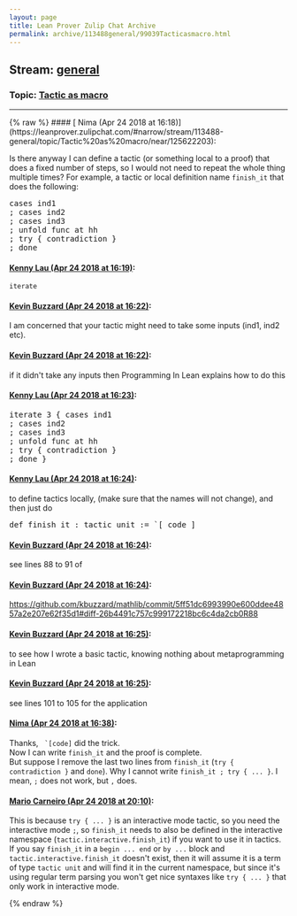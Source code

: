 ```yaml
---
layout: page
title: Lean Prover Zulip Chat Archive 
permalink: archive/113488general/99039Tacticasmacro.html
---
```


## Stream: [general](https://leanprover-community.github.io/archive/113488general/index.html)
### Topic: [Tactic as macro](https://leanprover-community.github.io/archive/113488general/99039Tacticasmacro.html)

---

<base href="https://leanprover.zulipchat.com">
{% raw %}
#### [ Nima (Apr 24 2018 at 16:18)](https://leanprover.zulipchat.com/#narrow/stream/113488-general/topic/Tactic%20as%20macro/near/125622203):
<p>Is there anyway I can define a tactic (or something local to a proof) that does a fixed number of steps, so I would not need to repeat the whole thing multiple times? For example, a tactic or local definition name <code>finish_it</code> that does the following:</p>
<div class="codehilite"><pre><span></span><span class="n">cases</span> <span class="n">ind1</span>
<span class="bp">;</span> <span class="n">cases</span> <span class="n">ind2</span>
<span class="bp">;</span> <span class="n">cases</span> <span class="n">ind3</span>
<span class="bp">;</span> <span class="n">unfold</span> <span class="n">func</span> <span class="n">at</span> <span class="n">hh</span>
<span class="bp">;</span> <span class="n">try</span> <span class="o">{</span> <span class="n">contradiction</span> <span class="o">}</span>
<span class="bp">;</span> <span class="n">done</span>
</pre></div>

#### [ Kenny Lau (Apr 24 2018 at 16:19)](https://leanprover.zulipchat.com/#narrow/stream/113488-general/topic/Tactic%20as%20macro/near/125622204):
<p><code>iterate</code></p>

#### [ Kevin Buzzard (Apr 24 2018 at 16:22)](https://leanprover.zulipchat.com/#narrow/stream/113488-general/topic/Tactic%20as%20macro/near/125622355):
<p>I am concerned that your tactic might need to take some inputs (ind1, ind2 etc).</p>

#### [ Kevin Buzzard (Apr 24 2018 at 16:22)](https://leanprover.zulipchat.com/#narrow/stream/113488-general/topic/Tactic%20as%20macro/near/125622356):
<p>if it didn't take any inputs then Programming In Lean explains how to do this</p>

#### [ Kenny Lau (Apr 24 2018 at 16:23)](https://leanprover.zulipchat.com/#narrow/stream/113488-general/topic/Tactic%20as%20macro/near/125622374):
<div class="codehilite"><pre><span></span><span class="n">iterate</span> <span class="mi">3</span> <span class="o">{</span> <span class="n">cases</span> <span class="n">ind1</span>
<span class="bp">;</span> <span class="n">cases</span> <span class="n">ind2</span>
<span class="bp">;</span> <span class="n">cases</span> <span class="n">ind3</span>
<span class="bp">;</span> <span class="n">unfold</span> <span class="n">func</span> <span class="n">at</span> <span class="n">hh</span>
<span class="bp">;</span> <span class="n">try</span> <span class="o">{</span> <span class="n">contradiction</span> <span class="o">}</span>
<span class="bp">;</span> <span class="n">done</span> <span class="o">}</span>
</pre></div>

#### [ Kenny Lau (Apr 24 2018 at 16:24)](https://leanprover.zulipchat.com/#narrow/stream/113488-general/topic/Tactic%20as%20macro/near/125622432):
<p>to define tactics locally, (make sure that the names will not change), and then just do</p>
<div class="codehilite"><pre><span></span><span class="n">def</span> <span class="n">finish_it</span> <span class="o">:</span> <span class="n">tactic</span> <span class="n">unit</span> <span class="o">:=</span> <span class="bp">`</span><span class="o">[</span> <span class="n">code</span> <span class="o">]</span>
</pre></div>

#### [ Kevin Buzzard (Apr 24 2018 at 16:24)](https://leanprover.zulipchat.com/#narrow/stream/113488-general/topic/Tactic%20as%20macro/near/125622441):
<p>see lines 88 to 91 of</p>

#### [ Kevin Buzzard (Apr 24 2018 at 16:24)](https://leanprover.zulipchat.com/#narrow/stream/113488-general/topic/Tactic%20as%20macro/near/125622442):
<p><a href="https://github.com/kbuzzard/mathlib/commit/5ff51dc6993990e600ddee4857a2e207e62f35d1#diff-26b4491c757c999172218bc6c4da2cb0R88" target="_blank" title="https://github.com/kbuzzard/mathlib/commit/5ff51dc6993990e600ddee4857a2e207e62f35d1#diff-26b4491c757c999172218bc6c4da2cb0R88">https://github.com/kbuzzard/mathlib/commit/5ff51dc6993990e600ddee4857a2e207e62f35d1#diff-26b4491c757c999172218bc6c4da2cb0R88</a></p>

#### [ Kevin Buzzard (Apr 24 2018 at 16:25)](https://leanprover.zulipchat.com/#narrow/stream/113488-general/topic/Tactic%20as%20macro/near/125622449):
<p>to see how I wrote a basic tactic, knowing nothing about metaprogramming in Lean</p>

#### [ Kevin Buzzard (Apr 24 2018 at 16:25)](https://leanprover.zulipchat.com/#narrow/stream/113488-general/topic/Tactic%20as%20macro/near/125622460):
<p>see lines 101 to 105 for the application</p>

#### [ Nima (Apr 24 2018 at 16:38)](https://leanprover.zulipchat.com/#narrow/stream/113488-general/topic/Tactic%20as%20macro/near/125623024):
<p>Thanks, <code> `[code]</code> did the trick.<br>
Now I can write <code>finish_it</code> and the proof is complete.<br>
But suppose I remove the last two lines from <code>finish_it</code> (<code>try { contradiction }</code> and <code>done</code>). Why I cannot write <code>finish_it ; try { ... }</code>. I mean, <code>;</code> does not work, but <code>,</code> does.</p>

#### [ Mario Carneiro (Apr 24 2018 at 20:10)](https://leanprover.zulipchat.com/#narrow/stream/113488-general/topic/Tactic%20as%20macro/near/125632538):
<p>This is because <code>try { ... }</code> is an interactive mode tactic, so you need the interactive mode <code>;</code>, so <code>finish_it</code> needs to also be defined in the interactive namespace (<code>tactic.interactive.finish_it</code>) if you want to use it in tactics. If you say <code>finish_it</code> in a <code>begin ... end</code> or <code>by ...</code> block and <code>tactic.interactive.finish_it</code> doesn't exist, then it will assume it is a term of type <code>tactic unit</code> and will find it in the current namespace, but since it's using regular term parsing you won't get nice syntaxes like <code>try { ... }</code> that only work in interactive mode.</p>


{% endraw %}
